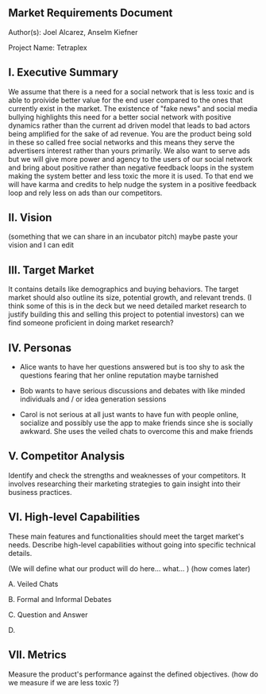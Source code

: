 ## Market Requirements Document 

Author(s): Joel Alcarez, Anselm Kiefner

Project Name: Tetraplex

## I. Executive Summary

We assume that there is a need for a social network that is less toxic and is able to proivide better value for the end user compared to the ones that currently exist in the market. The existence of "fake news" and social media bullying highlights this need for a better social network with positive dynamics rather than the current ad driven model that leads to bad actors being amplified for the sake of ad revenue. You are the product being sold in these so called free social networks and this means they serve the advertisers interest rather than yours primarily.  We also want to serve ads but we will give more power and agency to the users of our social network and bring about positive rather than negative feedback loops in the system making the system better and less toxic the more it is used. To that end we will have karma and credits to help nudge the system in a positive feedback loop and rely less on ads than our competitors. 

## II. Vision

(something that we can share in an incubator pitch) maybe paste your vision and I can edit


## III. Target Market

It contains details like demographics and buying behaviors. The target market should also outline its size, potential growth, and 
relevant trends. (I think some of this is in the deck but we need detailed market research to justify building this and selling this project to potential investors) can we find someone proficient in doing market research?

## IV. Personas

* Alice wants to have her questions answered but is too shy to ask the questions fearing that her online reputation maybe tarnished

* Bob wants to have serious discussions and debates with like minded individuals and / or idea generation sessions 

* Carol is not serious at all just wants to have fun with people online, socialize and possibly use the app to make friends since she is socially awkward. She uses the veiled chats to overcome this and make friends


## V. Competitor Analysis

Identify and check the strengths and weaknesses of your competitors. It involves researching their marketing strategies to gain insight into their business practices.


## VI. High-level Capabilities

These main features and functionalities should meet the target market's needs. Describe high-level capabilities without going into specific technical details.

(We will define what our product will do here... what... ) (how comes later)

A. Veiled Chats
    
B. Formal and Informal Debates

C. Question and Answer

D.

## VII. Metrics

Measure the product's performance against the defined objectives. 
(how do we measure if we are less toxic ?)
